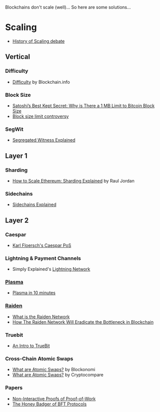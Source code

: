 Blockchains don't scale (well)... So here are some solutions...

# Scaling
  * [History of Scaling debate](https://hackernoon.com/the-great-bitcoin-scaling-debate-a-timeline-6108081dbada)
## Vertical 
### Difficulty
  * [Difficulty](https://blockchain.info/charts/difficulty) by Blockchain.info
### Block Size 
  * [Satoshi’s Best Kept Secret: Why is There a 1 MB Limit to Bitcoin Block Size](https://cointelegraph.com/news/satoshis-best-kept-secret-why-is-there-a-1-mb-limit-to-bitcoin-block-size)
  * [Block size limit controversy](https://en.bitcoin.it/wiki/Block_size_limit_controversy)
### SegWit
* [Segregated Witness Explained](https://www.youtube.com/watch?v=DzBAG2Jp4bg)

## Layer 1
### Sharding
  * [How to Scale Ethereum: Sharding Explained](https://medium.com/prysmatic-labs/how-to-scale-ethereum-sharding-explained-ba2e283b7fce) by Raul Jordan
### Sidechains
  * [Sidechains Explained](https://www.youtube.com/watch?v=g9_MakNlHDA)

## Layer 2
### Caespar
  * [Karl Floersch's Caespar PoS](https://www.youtube.com/watch?v=ycF0WFHY5kc&t=110s)

### Lightning & Payment Channels
  * Simply Explained's [Lightning Network](https://www.youtube.com/watch?v=rrr_zPmEiME)

### [Plasma](https://plasma.io/plasma.pdf)
  * [Plasma in 10 minutes](https://medium.com/chain-cloud-company-blog/plasma-in-10-minutes-c856da94e339)

### [Raiden](https://raiden.network/)
  * [What is the Raiden Network](https://raiden.network/101.html)
  * [How The Raiden Network Will Eradicate the Bottleneck in Blockchain](https://hackernoon.com/how-the-raiden-network-will-eradicate-the-bottleneck-in-blockchain-22a8ca8d2565)

### Truebit
  * [An Intro to TrueBit](https://medium.com/@simondlr/an-intro-to-truebit-a-scalable-decentralized-computational-court-1475531400c3)

### Cross-Chain Atomic Swaps
  * [What are Atomic Swaps?](https://blockonomi.com/atomic-swaps/) by Blockonomi
  * [What are Atomic Swaps?](https://www.cryptocompare.com/coins/guides/what-are-atomic-swaps/) by Cryptocompare

### Papers
* [Non-Interactive Proofs of Proof-of-Work](https://infoscience.epfl.ch/record/222858/files/199.pdf)
* [The Honey Badger of BFT Protocols](https://infoscience.epfl.ch/record/222858/files/199.pdf)
